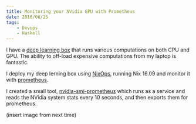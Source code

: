 ```yaml
---
title: Monitoring your NVidia GPU with Prometheus
date: 2016/08/25
tags:
    - Devops
    - Haskell
---
```


I have a [deep learning box](https://pcpartpicker.com/user/pahLa6fi/saved/) that runs various computations on both CPU and GPU. The ability to off-load expensive computations from my laptop is fantastic.

I deploy my deep lerning box using [NixOps](https://github.com/NixOS/nixops), running Nix 16.09 and monitor it with [prometheus](https://prometheus.io).

I created a small tool, [nvidia-smi-prometheus](https://github.com/teh/nvidia-smi-prometheus) which runs as a service and reads the NVidia system stats every 10 seconds, and then exports them for prometheus.

(insert image from next time)
